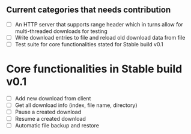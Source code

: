 ## Current categories that needs contribution

* [ ] An HTTP server that supports range header which in turns allow for multi-threaded downloads for testing
* [ ] Write download entries to file and reload old download data from file
* [ ] Test suite for core functionalities stated for Stable build v0.1

# Core functionalities in Stable build v0.1
* [ ] Add new download from client
* [ ] Get all download info (index, file name, directory)
* [ ] Pause a created download
* [ ] Resume a created download
* [ ] Automatic file backup and restore
